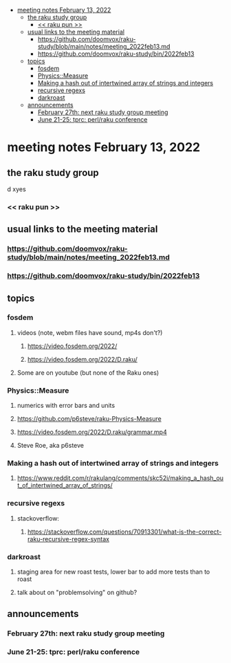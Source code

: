 - [meeting notes February 13, 2022](#orga5f569a)
  - [the raku study group](#org63ba8d6)
    - [<< raku pun >>](#org78f94b3)
  - [usual links to the meeting material](#org0b12a6a)
    - [<https://github.com/doomvox/raku-study/blob/main/notes/meeting_2022feb13.md>](#orge91734e)
    - [<https://github.com/doomvox/raku-study/bin/2022feb13>](#orgbff79e3)
  - [topics](#orgb44caab)
    - [fosdem](#org49564e2)
    - [Physics::Measure](#orgd4e00ac)
    - [Making a hash out of intertwined array of strings and integers](#org547b0f5)
    - [recursive regexs](#org1c50b86)
    - [darkroast](#org11b9913)
  - [announcements](#orge8f53d5)
    - [February 27th: next raku study group meeting](#org0e9aade)
    - [June 21-25: tprc: perl/raku conference](#org13e0fa5)


<a id="orga5f569a"></a>

# meeting notes February 13, 2022


<a id="org63ba8d6"></a>

## the raku study group

d xyes


<a id="org78f94b3"></a>

### << raku pun >>


<a id="org0b12a6a"></a>

## usual links to the meeting material


<a id="orge91734e"></a>

### <https://github.com/doomvox/raku-study/blob/main/notes/meeting_2022feb13.md>


<a id="orgbff79e3"></a>

### <https://github.com/doomvox/raku-study/bin/2022feb13>


<a id="orgb44caab"></a>

## topics


<a id="org49564e2"></a>

### fosdem

1.  videos (note, webm files have sound, mp4s don't?)

    1.  <https://video.fosdem.org/2022/>
    
    2.  <https://video.fosdem.org/2022/D.raku/>

2.  Some are on youtube (but none of the Raku ones)


<a id="orgd4e00ac"></a>

### Physics::Measure

1.  numerics with error bars and units

2.  <https://github.com/p6steve/raku-Physics-Measure>

3.  <https://video.fosdem.org/2022/D.raku/grammar.mp4>

4.  Steve Roe, aka p6steve


<a id="org547b0f5"></a>

### Making a hash out of intertwined array of strings and integers

1.  <https://www.reddit.com/r/rakulang/comments/skc52i/making_a_hash_out_of_intertwined_array_of_strings/>


<a id="org1c50b86"></a>

### recursive regexs

1.  stackoverflow:

    1.  <https://stackoverflow.com/questions/70913301/what-is-the-correct-raku-recursive-regex-syntax>


<a id="org11b9913"></a>

### darkroast

1.  staging area for new roast tests, lower bar to add more tests than to roast

2.  talk about on "problemsolving" on github?


<a id="orge8f53d5"></a>

## announcements


<a id="org0e9aade"></a>

### February 27th: next raku study group meeting


<a id="org13e0fa5"></a>

### June 21-25: tprc: perl/raku conference
